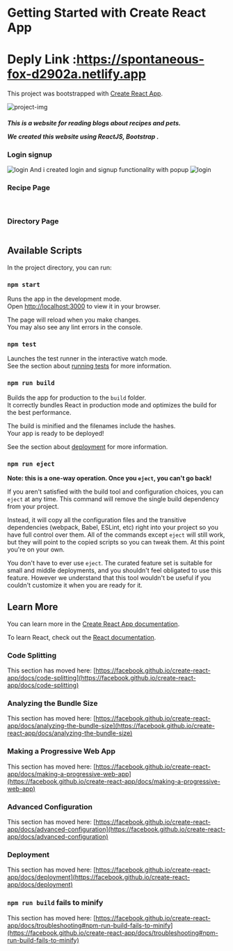 # Getting Started with Create React App

# Deply Link :https://spontaneous-fox-d2902a.netlify.app

This project was bootstrapped with [Create React App](https://github.com/facebook/create-react-app).


<img src="https://pbs.twimg.com/media/FTCwGiCXoAIz9ld?format=jpg&name=large" alt="project-img"/>

<h5>This is a website for reading blogs about recipes and pets.

We created this website using ReactJS, Bootstrap .</h5>

<h3>Login signup </h3>
<img src="https://pbs.twimg.com/media/FTCxB8lWIAAlc3M?format=jpg&name=large" alt="login"/>
And i created login and signup functionality with popup
<img src="https://pbs.twimg.com/media/FTCxB9lXEAAjJrE?format=jpg&name=large" alt="login"/>

<h3>Recipe Page</h3>

<img src="https://pbs.twimg.com/media/FTCxrKCWYAMbl6G?format=jpg&name=large" alt=""/>

<img src="https://pbs.twimg.com/media/FTCxrKBWUAQuPn8?format=jpg&name=large" alt=""/>

<h3>Directory Page</h3>
<img src="https://pbs.twimg.com/media/FTCyi9RXwA0RDZa?format=jpg&name=large" alt=""/>






## Available Scripts

In the project directory, you can run:

### `npm start`

Runs the app in the development mode.\
Open [http://localhost:3000](http://localhost:3000) to view it in your browser.

The page will reload when you make changes.\
You may also see any lint errors in the console.

### `npm test`

Launches the test runner in the interactive watch mode.\
See the section about [running tests](https://facebook.github.io/create-react-app/docs/running-tests) for more information.

### `npm run build`

Builds the app for production to the `build` folder.\
It correctly bundles React in production mode and optimizes the build for the best performance.

The build is minified and the filenames include the hashes.\
Your app is ready to be deployed!

See the section about [deployment](https://facebook.github.io/create-react-app/docs/deployment) for more information.

### `npm run eject`

**Note: this is a one-way operation. Once you `eject`, you can't go back!**

If you aren't satisfied with the build tool and configuration choices, you can `eject` at any time. This command will remove the single build dependency from your project.

Instead, it will copy all the configuration files and the transitive dependencies (webpack, Babel, ESLint, etc) right into your project so you have full control over them. All of the commands except `eject` will still work, but they will point to the copied scripts so you can tweak them. At this point you're on your own.

You don't have to ever use `eject`. The curated feature set is suitable for small and middle deployments, and you shouldn't feel obligated to use this feature. However we understand that this tool wouldn't be useful if you couldn't customize it when you are ready for it.

## Learn More

You can learn more in the [Create React App documentation](https://facebook.github.io/create-react-app/docs/getting-started).

To learn React, check out the [React documentation](https://reactjs.org/).

### Code Splitting

This section has moved here: [https://facebook.github.io/create-react-app/docs/code-splitting](https://facebook.github.io/create-react-app/docs/code-splitting)

### Analyzing the Bundle Size

This section has moved here: [https://facebook.github.io/create-react-app/docs/analyzing-the-bundle-size](https://facebook.github.io/create-react-app/docs/analyzing-the-bundle-size)

### Making a Progressive Web App

This section has moved here: [https://facebook.github.io/create-react-app/docs/making-a-progressive-web-app](https://facebook.github.io/create-react-app/docs/making-a-progressive-web-app)

### Advanced Configuration

This section has moved here: [https://facebook.github.io/create-react-app/docs/advanced-configuration](https://facebook.github.io/create-react-app/docs/advanced-configuration)

### Deployment

This section has moved here: [https://facebook.github.io/create-react-app/docs/deployment](https://facebook.github.io/create-react-app/docs/deployment)

### `npm run build` fails to minify

This section has moved here: [https://facebook.github.io/create-react-app/docs/troubleshooting#npm-run-build-fails-to-minify](https://facebook.github.io/create-react-app/docs/troubleshooting#npm-run-build-fails-to-minify)
